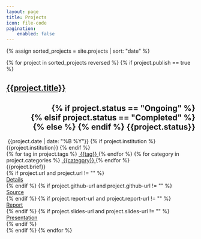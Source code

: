 ```yaml
---
layout: page
title: Projects
icon: file-code
pagination:
    enabled: false
---
```


{% assign sorted_projects = site.projects | sort: "date" %}

<div class="grid">
    {% for project in sorted_projects reversed %}
    {% if project.publish == true %}
    <div class="grid-item">
        <div class="card">
            <!--<img class="card-image" src="{{site.baseurl}}/assets/blog/default_banner_image.jpg" alt="Blog image" title="">-->
            <div class="card-content">
                <div class="row">
                    <div class="col-8">
                        <h2 class="project-title">
                            <a href="{{site.baseurl}}{{project.url}}">{{project.title}}</a>
                        </h2>
                    </div>
                    <div class="col-4">
                        <h2 style="text-align: right;">
                        {% if project.status == "Ongoing" %}
                        <div class="chip ongoing">
                        {% elsif project.status == "Completed" %}
                        <div class="chip complete">
                        {% else %} {% endif %}
                            <span class="chip-content">
                                {{project.status}}
                            </span>
                        </div>
                        </h2>
                    </div>
                </div>
                <div>
                    <!--<span>{{project.guide}}</span>-->
                    <span class="chip">
                        <span class="chip-content">
                            <i class="fa fa-calendar-alt"></i>&nbsp;{{project.date | date: "%B %Y"}}
                        </span>
                    </span>
                    {% if project.institution %}
                    <span class="chip">
                        <span class="chip-content">
                            <i class="fa fa-university"></i>{{project.institution}}
                        </span>
                    </span>
                    {% endif %}
                    <!--<span>{{project.course}}</span>-->
                </div>
                <div>
                    {% for tag in project.tags %}
                    <a class="tag" href="{{site.baseurl}}/projects/tags/#{{tag | slugify: 'pretty'}}">
                        <span class="chip">
                            <span class="chip-content"><i class="fa fa-tag"></i>&nbsp;{{tag}}</span>
                        </span>
                    </a>
                    {% endfor %}
                    {% for category in project.categories %}
                    <a class="category" href="{{site.baseurl}}/projects/categories/#{{category | slugify: 'pretty'}}">
                        <span class="chip">
                            <span class="chip-content"><i class="fa fa-folder-open"></i>&nbsp;{{category}}</span>
                        </span>
                    </a>
                    {% endfor %}
                </div>
                <div class="card-details">
                    {{project.brief}}
                </div>
            </div>
            <div class="card-footer">
                <div class="project-card-footer-items">
                    {% if project.url and project.url != "" %}
                    <div>
                        <a href="{{site.baseurl}}{{project.url}}" title="Details">
                            <span class="icon"><i class="fa fa-info-circle" aria-hidden="true"></i></span>
                            <span class="description">Details</span>
                        </a>
                    </div>
                    {% endif %}
                    {% if project.github-url and project.github-url != "" %}
                    <div>
                        <a href="{{project.github-url}}" title="Source">
                            <span class="icon"><i class="fa fa-code" aria-hidden="true"></i></span>
                            <span class="description">Source</span>
                        </a>
                    </div>
                    {% endif %}
                    {% if project.report-url and project.report-url != "" %}
                    <div>
                        <a href="{{project.report-url}}" title="Report">
                            <span class="icon"><i class="fa fa-file-alt" style="text-align: right;" aria-hidden="true"></i></span>
                            <span class="description">Report</span>
                        </a>
                    </div>
                    {% endif %}
                    {% if project.slides-url and project.slides-url != "" %}
                    <div>
                        <a href="{{project.slides-url}}" title="Presentation">
                            <span class="icon"><i class="fa fa-file-powerpoint" style="text-align: right;" aria-hidden="true"></i></span>
                            <span class="description">Presentation</span>
                        </a>
                    </div>
                    {% endif %}
                </div>
            </div>
        </div>
    </div>
    {% endif %}
    {% endfor %}
</div>
